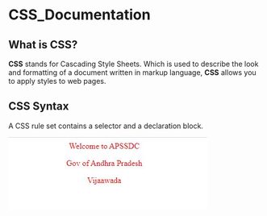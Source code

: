 # CSS_Documentation
## What is CSS?
**CSS** stands for Cascading Style Sheets. Which is used to describe the look and formatting of a document written in markup language, **CSS** allows you to apply styles to web pages.
## CSS Syntax
A CSS rule set contains a selector and a declaration block.

<img src="element.JPG" alt="synatx"/>

